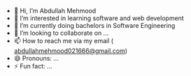 - 👋 Hi, I’m Abdullah Mehmood
- 👀 I’m interested in learning software and web development
- 🌱 I’m currently doing bachelors in Software Engineering
- 💞️ I’m looking to collaborate on ...
- 📫 How to reach me via my email ( abdullahmehmood021666@gmail.com)
- 😄 Pronouns: ...
- ⚡ Fun fact: ...

<!---
abdullahmehmood021666/abdullahmehmood021666 is a ✨ special ✨ repository because its `README.md` (this file) appears on your GitHub profile.
You can click the Preview link to take a look at your changes.
--->
